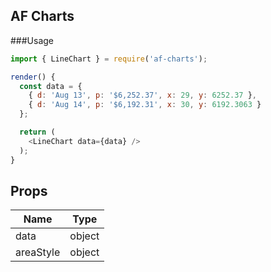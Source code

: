 ## AF Charts

###Usage

```js
import { LineChart } = require('af-charts');

render() {
  const data = {
    { d: 'Aug 13', p: '$6,252.37', x: 29, y: 6252.37 },
    { d: 'Aug 14', p: '$6,192.31', x: 30, y: 6192.3063 }
  };

  return (
    <LineChart data={data} />
  );
}
```

## Props

| Name | Type |
| --- | --- |
| data | object |
| areaStyle | object | 


